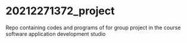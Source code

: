 # 20212271372_project
Repo containing codes and programs of for group project in the course software application development studio
